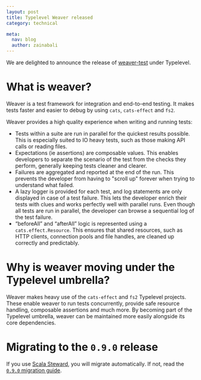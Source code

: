 ```yaml
---
layout: post
title: Typelevel Weaver released
category: technical

meta:
  nav: blog
  author: zainabali
---
```


We are delighted to announce the release of [weaver-test](https://typelevel.org/weaver-test/) under Typelevel.

# What is weaver?

Weaver is a test framework for integration and end-to-end testing. It makes tests faster and easier to debug by using `cats`, `cats-effect` and `fs2`.

Weaver provides a high quality experience when writing and running tests:

- Tests within a suite are run in parallel for the quickest results possible. This is especially suited to IO heavy tests, such as those making API calls or reading files.
- Expectations (ie assertions) are composable values. This enables
  developers to separate the scenario of the test from the checks they perform,
  generally keeping tests cleaner and clearer.
- Failures are aggregated and reported at the end of the run. This prevents the developer from having to "scroll up" forever when trying to understand what failed.
- A lazy logger is provided for each test, and log statements are only displayed in case of a test failure. This lets the developer enrich their tests with clues and works perfectly well with parallel runs. Even though all tests are run in parallel, the developer can browse a sequential log of the test failure.
- “beforeAll” and “afterAll” logic is represented using a `cats.effect.Resource`. This ensures that shared resources, such as HTTP clients, connection pools and file handles, are cleaned up correctly and predictably.

# Why is weaver moving under the Typelevel umbrella?

Weaver makes heavy use of the `cats-effect` and `fs2` Typelevel projects. These enable weaver to run tests concurrently, provide safe resource handling, composable assertions and much more. By becoming part of the Typelevel umbrella, weaver can be maintained more easily alongside its core dependencies.

# Migrating to the `0.9.0` release 

If you use [Scala Steward](https://github.com/scala-steward-org/scala-steward), you will migrate automatically. If not, read the [`0.9.0` migration guide](https://github.com/typelevel/weaver-test/releases/tag/v0.9.0).
